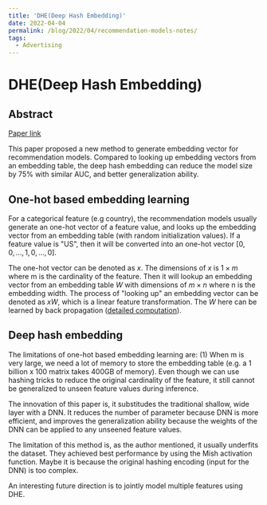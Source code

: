 ```yaml
---
title: 'DHE(Deep Hash Embedding)'
date: 2022-04-04
permalink: /blog/2022/04/recommendation-models-notes/
tags:
  - Advertising
---
```


# DHE(Deep Hash Embedding)

## Abstract
[Paper link](https://arxiv.org/pdf/2010.10784.pdf)

This paper proposed a new method to generate embedding vector for recommendation models.
Compared to looking up embedding vectors from an embedding table, the deep hash embedding
can reduce the model size by 75% with similar AUC, and better generalization ability.

## One-hot based embedding learning
For a categorical feature (e.g country), the recommendation models usually generate an
one-hot vector of a feature value, and looks up the embedding vector from an embedding table (with random initialization values).
If a feature value is "US", then it will be converted into an one-hot vector $[0, 0, ..., 1, 0, ..., 0]$.

The one-hot vector can be denoted as $x$. The dimensions of $x$ is $1 \times m$ where m is the cardinality of the feature. Then it will lookup an embedding vector from an embedding table $W$ with dimensions of $m \times n$ where n is the embedding width. The process of "looking up" an embedding vector can be denoted as $xW$, which is a linear feature transformation. The $W$ here can be learned by back propagation ([detailed computation](https://gist.github.com/ilyarudyak/10d6dcdb1e439f1d09932062bf7dfda5)).

## Deep hash embedding
The limitations of one-hot based embedding learning are: (1) When m is very large, we need a lot of memory to store the embedding table (e.g. a 1 billion x 100 matrix takes 400GB of memory). Even though we can use hashing tricks to reduce the original cardinality of the feature, it still cannot be generalized to unseen feature values during inference. 

The innovation of this paper is, it substitudes the traditional shallow, wide layer with a DNN. It reduces the number of parameter because DNN is more efficient, and improves the generalization ability because the weights of the DNN can be applied to any unseened feature values. 

The limitation of this method is, as the author mentioned, it usually underfits the dataset. They achieved best performance by using the Mish activation function. Maybe it is because the original hashing encoding (input for the DNN) is too complex. 

An interesting future direction is to jointly model multiple features using DHE.

